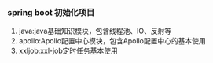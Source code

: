 ### spring boot 初始化项目

1. java:java基础知识模块，包含线程池、IO、反射等
2. apollo:Apollo配置中心模块，包含Apollo配置中心的基本使用
3. xxljob:xxl-job定时任务基本使用
